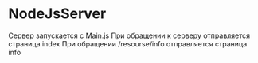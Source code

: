 # NodeJsServer
Сервер запускается с Main.js
При обращении к серверу отправляется страница index
При обращении /resourse/info отправляется страница info
